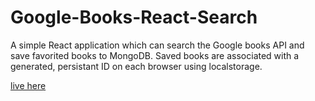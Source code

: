 # Google-Books-React-Search

A simple React application which can search the Google books API
and save favorited books to MongoDB. Saved books are associated with
a generated, persistant ID on each browser using localstorage.

[live here](https://google-book-search-v1.herokuapp.com/)